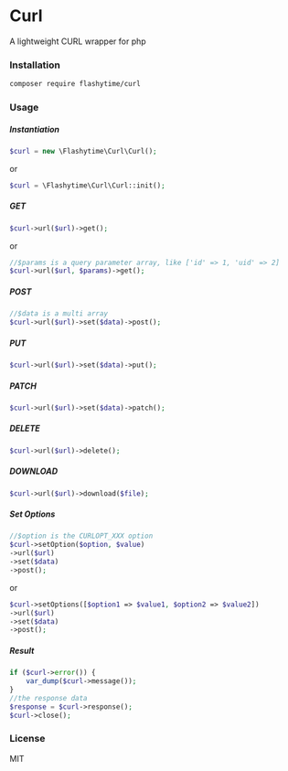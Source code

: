 # Curl
A lightweight CURL wrapper for php

### Installation

```bash
composer require flashytime/curl
```

### Usage

##### Instantiation
```php
$curl = new \Flashytime\Curl\Curl();
```
or
```php
$curl = \Flashytime\Curl\Curl::init();
```
##### GET
```php
$curl->url($url)->get();
```
or
```php
//$params is a query parameter array, like ['id' => 1, 'uid' => 2]
$curl->url($url, $params)->get();
```

##### POST
```php
//$data is a multi array
$curl->url($url)->set($data)->post();
```

##### PUT
```php
$curl->url($url)->set($data)->put();
```

##### PATCH
```php
$curl->url($url)->set($data)->patch();
```

##### DELETE
```php
$curl->url($url)->delete();
```

##### DOWNLOAD
```php
$curl->url($url)->download($file);
```

##### Set Options
```php
//$option is the CURLOPT_XXX option
$curl->setOption($option, $value)
->url($url)
->set($data)
->post();
```
or
```php
$curl->setOptions([$option1 => $value1, $option2 => $value2])
->url($url)
->set($data)
->post();
```

##### Result
```php
if ($curl->error()) {
    var_dump($curl->message());
}
//the response data
$response = $curl->response();
$curl->close();
```

### License
MIT